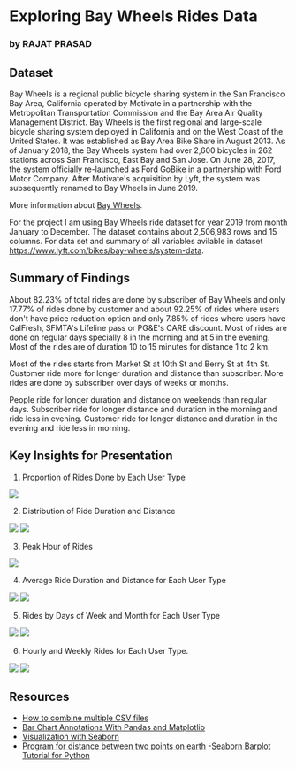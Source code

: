 # Exploring Bay Wheels Rides Data
### by RAJAT PRASAD

## Dataset

Bay Wheels is a regional public bicycle sharing system in the San Francisco Bay Area, California operated by Motivate in a partnership with the Metropolitan Transportation Commission and the Bay Area Air Quality Management District. Bay Wheels is the first regional and large-scale bicycle sharing system deployed in California and on the West Coast of the United States. It was established as Bay Area Bike Share in August 2013. As of January 2018, the Bay Wheels system had over 2,600 bicycles in 262 stations across San Francisco, East Bay and San Jose. On June 28, 2017, the system officially re-launched as Ford GoBike in a partnership with Ford Motor Company. After Motivate's acquisition by Lyft, the system was subsequently renamed to Bay Wheels in June 2019.

More information about [Bay Wheels](https://en.wikipedia.org/wiki/Bay_Wheels).

For the project I am using Bay Wheels ride dataset for year 2019 from month January to December. The dataset contains about 2,506,983 rows and 15 columns. For data set and summary of all variables avilable in dataset https://www.lyft.com/bikes/bay-wheels/system-data.

## Summary of Findings

About 82.23% of total rides are done by subscriber of Bay Wheels and only 17.77% of rides done by customer and about 92.25% of rides where users don't have price reduction option and only 7.85% of rides where users have CalFresh, SFMTA's Lifeline pass or PG&E's CARE discount.
Most of rides are done on regular days specially 8 in the morning and at 5 in the evening. Most of the rides are of duration 10 to 15 minutes for distance 1 to 2 km.

Most of the rides starts from Market St at 10th St and Berry St at 4th St. Customer ride more for longer duration and distance than subscriber. More rides are done by subscriber over days of weeks or months.

People ride for longer duration and distance on weekends than regular days. Subscriber ride for longer distance and duration in the morning and ride less in evening. Customer ride for longer distance and duration in the evening and ride less in morning.


## Key Insights for Presentation

1. Proportion of Rides Done by Each User Type
<img src='img/bike_ride_by_user_type.png' />

2. Distribution of Ride Duration and Distance
<img src='img/bike_rides_by_minutes.png' />

<img src='img/ride_by_distance.png' />

3. Peak Hour of Rides
<img src='img/bike_rides_by_hours.png' />

4. Average Ride Duration and Distance for Each User Type
<img src='img/avg_ride_duration_by_user_type.png' />

<img src='img/avg_ride_distance_by_user_type.png' />

5. Rides by Days of Week and Month for Each User Type
<img src='img/ride_by_days_of_week_for_each_user_type.png' />

<img src='img/ride_by_months_for_each_user_type.png' />

6. Hourly and Weekly Rides for Each User Type.
<img src='img/hour_and_weekly_ride_for_sub.png' />

<img src='img/hour_and_weekly_ride_for_cus.png' />

## Resources

- [How to combine multiple CSV files](https://www.freecodecamp.org/news/how-to-combine-multiple-csv-files-with-8-lines-of-code-265183e0854/)
- [Bar Chart Annotations With Pandas and Matplotlib](https://robertmitchellv.com/blog-bar-chart-annotations-pandas-mpl.html)
- [Visualization with Seaborn](https://jakevdp.github.io/PythonDataScienceHandbook/04.14-visualization-with-seaborn.html)
- [Program for distance between two points on earth](https://www.geeksforgeeks.org/program-distance-two-points-earth/#:~:text=For%20this%20divide%20the%20values,is%20the%20radius%20of%20Earth.)
-[Seaborn Barplot Tutorial for Python](https://wellsr.com/python/seaborn-barplot-tutorial-for-python/#:~:text=If%20you%20want%20to%20display,have%20to%20do%20work%20around.&text=You%20can%20see%20that%20the,be%20stored%20in%20a%20variable.)
